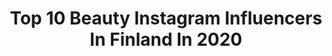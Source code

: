 ---
title: Top 10 Beauty Instagram Influencers In Finland In 2020
description: >-
  Find top beauty Instagram influencers in Finland in 2020. Most popular hashtags: #kaupallinenyhteisty #arvonta #tytt #stayhome.
platform: Instagram
profiles:
  - username: "sinimalist"
    fullname: >-
      S I N I
    location: "Finland"
    followers: 6068
    engagement: 2086
    commentsToLikes: 0.264886
    id: ck5c0w74qtyn00i11wrwzpguy
    verified: false
    hashtags: "#dirtybootsandmessyhair, #kilpailu, #revealyourinnerswanqueen, #palkinto"
  - username: "lindseybeljaars"
    fullname: >-
      Lindsey | lindseybeljaars.nl
    location: "Finland"
    followers: 11302
    engagement: 888
    commentsToLikes: 0.221605
    id: ck6trcmtwy8560j71u3lnjmju
    verified: false
    hashtags: "#pandoragarden, #fitnesslife, #bodyandbeastplan, #shotforpandora"
  - username: "lovingwhitestyle"
    fullname: >-
      Marjut Keski-Korpi
    location: "Finland"
    followers: 55193
    engagement: 126
    commentsToLikes: 0.058660
    id: ck5hf928dwdly0i11odmz93d1
    verified: false
    hashtags: "#lehtikuningas, #tunnev, #stayhome, #newbie10years"
  - username: "hennyharjusola"
    fullname: >-
      Henny Harjusola
    location: "Finland"
    followers: 81656
    engagement: 1235
    commentsToLikes: 0.003890
    id: ck6uf3ywvur3e0j71olcwwcn5
    verified: true
    hashtags: "#glow, #cocopanda, #fenty, #loreal"
  - username: "mikaelakosk"
    fullname: >-
      Mikaela Koskela▪️Blogger
    location: "Finland"
    followers: 5089
    engagement: 415
    commentsToLikes: 0.117404
    id: ck5zwvke76udp0i143rpfqg9g
    verified: false
    hashtags: "#geminiproblems, #microbladinghelsinki, #remontti, #sonyalphasclub"
  - username: "imthalyaa"
    fullname: >-
      𓂀 Thalya 𓂀
    location: "Finland"
    followers: 5842
    engagement: 711
    commentsToLikes: 0.318993
    id: ck5hjk35qgrop0i11v3j3ro3o
    verified: false
    hashtags: "#fashion, #dubaijbr, #ilovememessut, #iloveme"
  - username: "erikacaroliina"
    fullname: >-
      
    location: "Finland"
    followers: 8945
    engagement: 735
    commentsToLikes: 0.015582
    id: ck5zoikdmqn7i0i14m00k6fse
    verified: false
    hashtags: "#icaniwill, #jdsports, #stayhome, #staysafe"
  - username: "mrs.tews"
    fullname: >-
      Claudia Tews
    location: "Finland"
    followers: 28630
    engagement: 588
    commentsToLikes: 0.031703
    id: ck8tdd7jp2w240j78hvvgm76u
    verified: false
    hashtags: "#schmuck, #kinderkleidung, #geburtstagskind, #lebenliebenlachen"
  - username: "tiinamurro"
    fullname: >-
      T I I N A 🤘🏻
    location: "Finland"
    followers: 4136
    engagement: 775
    commentsToLikes: 0.403081
    id: ck6tirvbo1ay00j71dqzbf4aa
    verified: false
    hashtags: "#syntym, #siskojasenveli, #thisisme, #huonoa"
  - username: "eevakolu"
    fullname: >-
      Eeva Kolu
    location: "Finland"
    followers: 19612
    engagement: 363
    commentsToLikes: 0.043403
    id: ck1373f9g9koi0i196bjth1qa
    verified: false
    hashtags: "#naturalbeauty, #matchalatte, #myhome, #japanesefood"
---